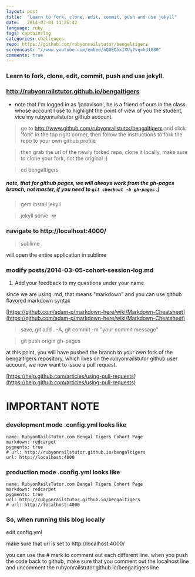 ```yaml
---
layout: post
title:  "Learn to fork, clone, edit, commit, push and use jekyll"
date:   2014-03-01 11:26:42
language: ruby
tags: captainslog
categories: challenges
repo: https://github.com/rubyonrailstutor/bengaltigers
screencast: "//www.youtube.com/embed/hQ8EO5xIXUg?vq=hd1080"
comments: true
---
```


### Learn to fork, clone, edit, commit, push and use jekyll.




### http://rubyonrailstutor.github.io/bengaltigers

- note that I'm logged in as 'jcdavison', he is a friend of ours in the class whose account I use to highlight the point of view of you the student, vice my rubyonrailstutor github account.

> go to http://www.github.com/rubyonrailstutor/bengaltigers and click 'fork' in the top right corner, then follow the instructions to fork the repo to your own github profile

> then grab the url of the newly forked repo, clone it locally, make sure to clone your fork, not the original :)

> cd bengaltigers 

##### note, that for github pages, we will always work from the gh-pages branch, not master, if you need to `git checkout -b gh-pages` :)

> gem install jekyll

> jekyll serve -w

### navigate to http://localhost:4000/

> sublime .

will open the entire application in sublime

### modify posts/2014-03-05-cohort-session-log.md 

1. Add your feedback to my questions under your name

since we are using .md, that means "markdown" and you can use github flavored markdown syntax

[https://github.com/adam-p/markdown-here/wiki/Markdown-Cheatsheet](https://github.com/adam-p/markdown-here/wiki/Markdown-Cheatsheet)

> save, git add . -A, git commit -m "your commit message"

> git push origin gh-pages


at this point, you will have pushed the branch to your own fork of the bengaltigers repository, which lives on the rubyonrailstutor github user account, we now want to issue a pull request.

[https://help.github.com/articles/using-pull-requests](https://help.github.com/articles/using-pull-requests)

# IMPORTANT NOTE 

### development mode .config.yml looks like

```
name: RubyonRailsTutor.com Bengal Tigers Cohort Page
markdown: redcarpet
pygments: true
# url: http://rubyonrailstutor.github.io/bengaltigers
url: http://localhost:4000
```

### production mode .config.yml looks like

```
name: RubyonRailsTutor.com Bengal Tigers Cohort Page
markdown: redcarpet
pygments: true
url: http://rubyonrailstutor.github.io/bengaltigers
# url: http://localhost:4000
```

### So, when running this blog locally

edit config.yml 

make sure that url is set to http://localhost:4000/

you can use the # mark to comment out each different line.  when you push the code back to github,
make sure that you comment out the localhost line and uncomment the rubyonrailstutor.github.io/bengaltigers line
